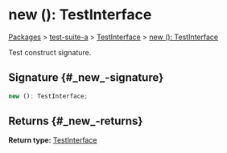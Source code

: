# new (): TestInterface

[Packages](/) &gt; [test-suite-a](/test-suite-a/) &gt; [TestInterface](/test-suite-a/testinterface-interface/) &gt; [new (): TestInterface](/test-suite-a/testinterface-interface/_new_-constructsignature)

Test construct signature.

## Signature {#\_new\_-signature}

```typescript
new (): TestInterface;
```

## Returns {#\_new\_-returns}

**Return type:** [TestInterface](/test-suite-a/testinterface-interface/)
